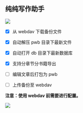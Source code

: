 ## 纯纯写作助手

![](https://gitee.com/scueee/img/raw/master/picgo/Snipaste_2020-05-05_22-15-18.png)

- [x] 从 webdav 下载备份文件

- [x] 自动解压 pwb 目录下最新文件

- [x] 自动打开 db 目录下最新数据库

- [x] 支持分章节分书籍导出

- [ ] 编辑文章后打包为 pwb

- [ ] 上传备份至 webdav

**注意：使用 webdav 前需要进行配置。**

<img  src="https://gitee.com/scueee/img/raw/master/picgo/20200505222457.png" align='left'/>